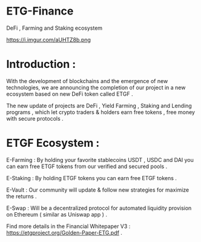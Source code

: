 # ETG-Finance
DeFi , Farming and Staking ecosystem


https://i.imgur.com/aUHTZ8b.png


Introduction : 
==============

With the development of blockchains and the emergence of new technologies, we are announcing the completion of our project in a new ecosystem based on new DeFi token called ETGF .

The new update of projects are DeFi , Yield Farming , Staking and Lending programs , which let crypto traders & holders earn free tokens , free money with secure protocols .


ETGF Ecosystem :
================

E-Farming :
By holding your favorite stablecoins USDT , USDC and DAI you can earn free ETGF tokens from our verified and secured pools .

E-Staking :
By holding ETGF tokens you can earn free ETGF tokens .

E-Vault :
Our community will update & follow new strategies for maximize the returns .

E-Swap :
Will be a decentralized protocol for automated liquidity provision on Ethereum ( similar as Uniswap app ) .


Find more details in the Financial Whitepaper V3 : https://etgproject.org/Golden-Paper-ETG.pdf .
